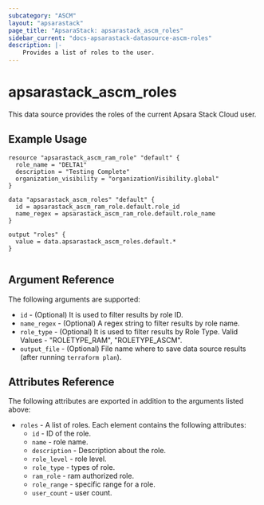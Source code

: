 ```yaml
---
subcategory: "ASCM"
layout: "apsarastack"
page_title: "ApsaraStack: apsarastack_ascm_roles"
sidebar_current: "docs-apsarastack-datasource-ascm-roles"
description: |-
    Provides a list of roles to the user.
---
```


# apsarastack\_ascm_roles

This data source provides the roles of the current Apsara Stack Cloud user.

## Example Usage

```
resource "apsarastack_ascm_ram_role" "default" {
  role_name = "DELTA1"
  description = "Testing Complete"
  organization_visibility = "organizationVisibility.global"
}

data "apsarastack_ascm_roles" "default" {
  id = apsarastack_ascm_ram_role.default.role_id
  name_regex = apsarastack_ascm_ram_role.default.role_name
}

output "roles" {
  value = data.apsarastack_ascm_roles.default.*
}


```

## Argument Reference

The following arguments are supported:

* `id` - (Optional) It is used to filter results by role ID.
* `name_regex` - (Optional) A regex string to filter results by role name.
* `role_type` - (Optional) It is used to filter results by Role Type. Valid Values - "ROLETYPE_RAM", "ROLETYPE_ASCM".
* `output_file` - (Optional) File name where to save data source results (after running `terraform plan`).

## Attributes Reference

The following attributes are exported in addition to the arguments listed above:

* `roles` - A list of roles. Each element contains the following attributes:
    * `id` - ID of the role.
    * `name` - role name.
    * `description` - Description about the role.
    * `role_level` - role level.
    * `role_type` - types of role.
    * `ram_role` - ram authorized role.
    * `role_range` - specific range for a role.
    * `user_count` - user count.
     
